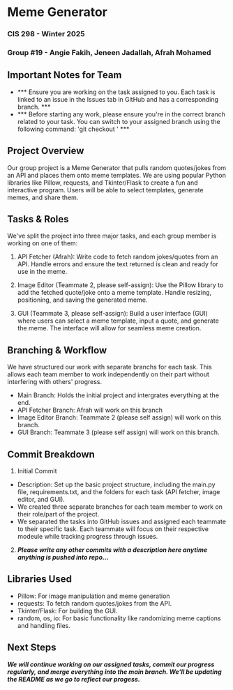 # Meme Generator  
### CIS 298 - Winter 2025
### Group #19 - Angie Fakih, Jeneen Jadallah, Afrah Mohamed

## Important Notes for Team
- *** Ensure you are working on the task assigned to you. Each task is linked to an issue in the Issues tab in GitHub and has a corresponding branch. ***
- *** Before starting any work, please ensure you're in the correct branch related to your task. You can switch to your assigned branch using the following command: 'git checkout <branch-name>' ***

## Project Overview 
Our group project is a Meme Generator that pulls random quotes/jokes from an API and places them onto meme templates. We are using popular Python libraries like Pillow, requests, and Tkinter/Flask to create a fun and interactive program. Users will be able to select templates, generate memes, and share them. 

## Tasks & Roles 
We've split the project into three major tasks, and each group member is working on one of them: 

1. API Fetcher (Afrah): Write code to fetch random jokes/quotes from an API. Handle errors and ensure the text returned is clean and ready for use in the meme.

2. Image Editor (Teammate 2, please self-assign): Use the Pillow library to add the fetched quote/joke onto a meme template. Handle resizing, positioning, and saving the generated meme.

3. GUI (Teammate 3, please self-assign): Build a user interface (GUI) where users can select a meme template, input a quote, and generate the meme. The interface will allow for seamless meme creation.

## Branching & Workflow
We have structured our work with separate branchs for each task. This allows each team member to work independently on their part without interfering with others' progress. 
- Main Branch: Holds the initial project and intergrates everything at the end.
- API Fetcher Branch: Afrah will work on this branch
- Image Editor Branch: Teammate 2 (please self assign) will work on this branch.
- GUI Branch: Teammate 3 (please self assign) will work on this branch.

## Commit Breakdown 
1. Initial Commit
- Description: Set up the basic project structure, including the main.py file, requirements.txt, and the folders for each task (API fetcher, image editor, and GUI).
- We created three separate branches for each team member to work on their role/part of the project.
- We separated the tasks into GitHub issues and assigned each teammate to their specific task. Each teammate will focus on their respective modeule while tracking progress through issues.

2. ***Please write any other commits with a description here anytime anything is pushed into repo...***

## Libraries Used 
- Pillow: For image manipulation and meme generation
- requests: To fetch random quotes/jokes from the API.
- Tkinter/Flask: For building the GUI.
- random, os, io: For basic functionality like randomizing meme captions and handling files.

## Next Steps 
***We will continue working on our assigned tasks, commit our progress regularly, and merge everything into the main branch. We'll be updating the README as we go to reflect our progess.***
